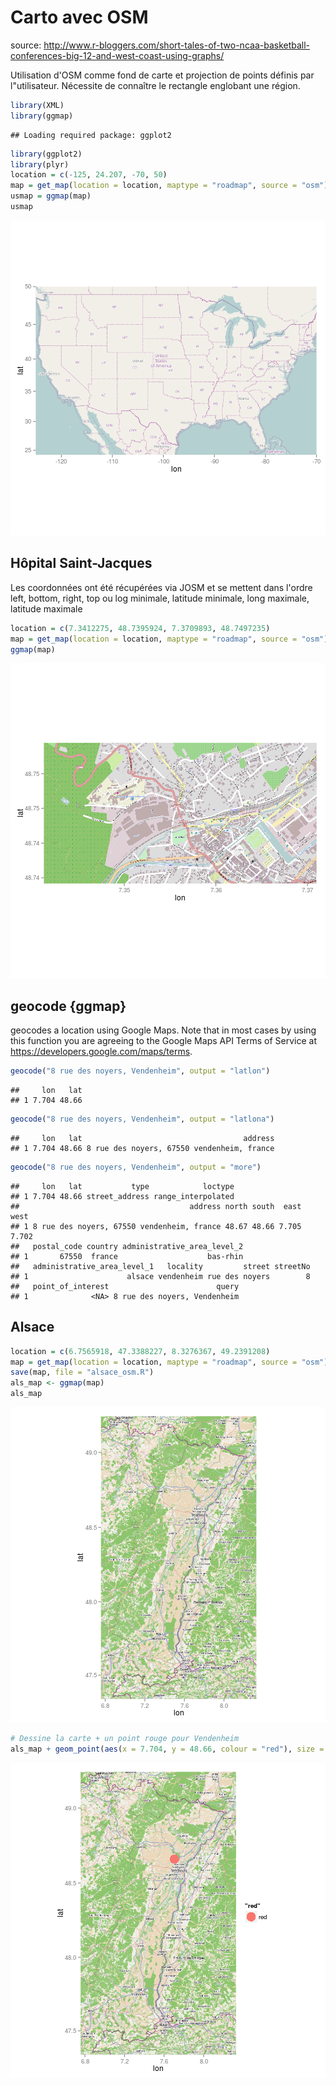 Carto avec OSM
========================================================

source: http://www.r-bloggers.com/short-tales-of-two-ncaa-basketball-conferences-big-12-and-west-coast-using-graphs/

Utilisation d'OSM comme fond de carte et projection de points définis par l"utilisateur. Nécessite de connaître le rectangle englobant une région.


```r
library(XML)
library(ggmap)
```

```
## Loading required package: ggplot2
```

```r
library(ggplot2)
library(plyr)
location = c(-125, 24.207, -70, 50)
map = get_map(location = location, maptype = "roadmap", source = "osm")
usmap = ggmap(map)
usmap
```

![plot of chunk unnamed-chunk-1](figure/unnamed-chunk-1.png) 

Hôpital Saint-Jacques
---------------------
Les coordonnées ont été récupérées via JOSM et se mettent dans l'ordre left, bottom, right, top ou log minimale, latitude minimale, long maximale, latitude maximale

```r
location = c(7.3412275, 48.7395924, 7.3709893, 48.7497235)
map = get_map(location = location, maptype = "roadmap", source = "osm")
ggmap(map)
```

![plot of chunk stjacques](figure/stjacques.png) 

geocode {ggmap}
-------
geocodes a location using Google Maps. Note that in most cases by using this function you are agreeing to the Google Maps API Terms of Service at https://developers.google.com/maps/terms.


```r
geocode("8 rue des noyers, Vendenheim", output = "latlon")
```

```
##     lon   lat
## 1 7.704 48.66
```

```r
geocode("8 rue des noyers, Vendenheim", output = "latlona")
```

```
##     lon   lat                                    address
## 1 7.704 48.66 8 rue des noyers, 67550 vendenheim, france
```

```r
geocode("8 rue des noyers, Vendenheim", output = "more")
```

```
##     lon   lat           type            loctype
## 1 7.704 48.66 street_address range_interpolated
##                                      address north south  east  west
## 1 8 rue des noyers, 67550 vendenheim, france 48.67 48.66 7.705 7.702
##   postal_code country administrative_area_level_2
## 1       67550  france                    bas-rhin
##   administrative_area_level_1   locality         street streetNo
## 1                      alsace vendenheim rue des noyers        8
##   point_of_interest                        query
## 1              <NA> 8 rue des noyers, Vendenheim
```


Alsace
------

```r
location = c(6.7565918, 47.3388227, 8.3276367, 49.2391208)
map = get_map(location = location, maptype = "roadmap", source = "osm")
save(map, file = "alsace_osm.R")
als_map <- ggmap(map)
als_map
```

![plot of chunk als](figure/als1.png) 

```r
# Dessine la carte + un point rouge pour Vendenheim
als_map + geom_point(aes(x = 7.704, y = 48.66, colour = "red"), size = 7)
```

![plot of chunk als](figure/als2.png) 

